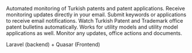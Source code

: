 Automated monitoring of Turkish patents and patent applications.
Receive monitoring updates directly in your email.
Submit keywords or applications to receive email notifications.
Watch Turkish Patent and Trademark office patent bulletins automatically.
Works for utility models and utility model applications as well.
Monitor any updates, office actions and documents.


Laravel (backend) +  Quasar (Frontend)
